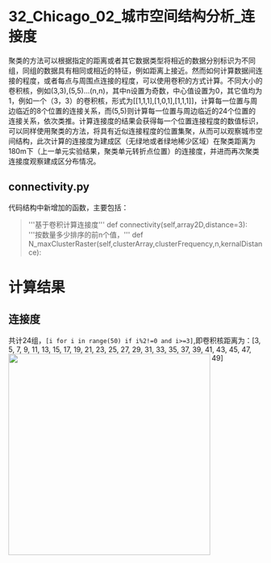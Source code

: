 # 32_Chicago_02_城市空间结构分析_连接度
聚类的方法可以根据指定的距离或者其它数据类型将相近的数据分别标识为不同组，同组的数据具有相同或相近的特征，例如距离上接近。然而如何计算数据间连接的程度，或者每点与周围点连接的程度，可以使用卷积的方式计算。不同大小的卷积核，例如(3,3),(5,5)...(n,n)，其中n设置为奇数，中心值设置为0，其它值均为1，例如一个（3，3）的卷积核，形式为[[1,1,1],[1,0,1],[1,1,1]]，计算每一位置与周边临近的8个位置的连接关系，而(5,5)则计算每一位置与周边临近的24个位置的连接关系，依次类推。计算连接度的结果会获得每一个位置连接程度的数值标识，可以同样使用聚类的方法，将具有近似连接程度的位置集聚，从而可以观察城市空间结构，此次计算的连接度为建成区（无绿地或者绿地稀少区域）在聚类距离为180m下（上一单元实验结果，聚类单元转折点位置）的连接度，并进而再次聚类连接度观察建成区分布情况。

## connectivity.py
代码结构中新增加的函数，主要包括：
> '''基于卷积计算连接度'''    def connectivity(self,array2D,distance=3):
> '''按数量多少排序的前n个值，''' def N_maxClusterRaster(self,clusterArray,clusterFrequency,n,kernalDistance):

# 计算结果
## 连接度
共计24组，```[i for i in range(50) if i%2!=0 and i>=3]```,即卷积核距离为：[3, 5, 7, 9, 11, 13, 15, 17, 19, 21, 23, 25, 27, 29, 31, 33, 35, 37, 39, 41, 43, 45, 47, 49]
<img src="https://github.com/richieBao/python-urbanPlanning/blob/master/images/32_3.jpg" width="400" align="left">

